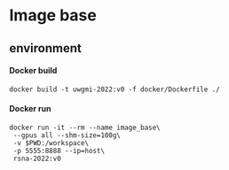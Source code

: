 # Image base

## environment

#### Docker build
```
docker build -t uwgmi-2022:v0 -f docker/Dockerfile ./
```

#### Docker run
```
docker run -it --rm --name image_base\
 --gpus all --shm-size=100g\
 -v $PWD:/workspace\
 -p 5555:8888 --ip=host\
 rsna-2022:v0
```